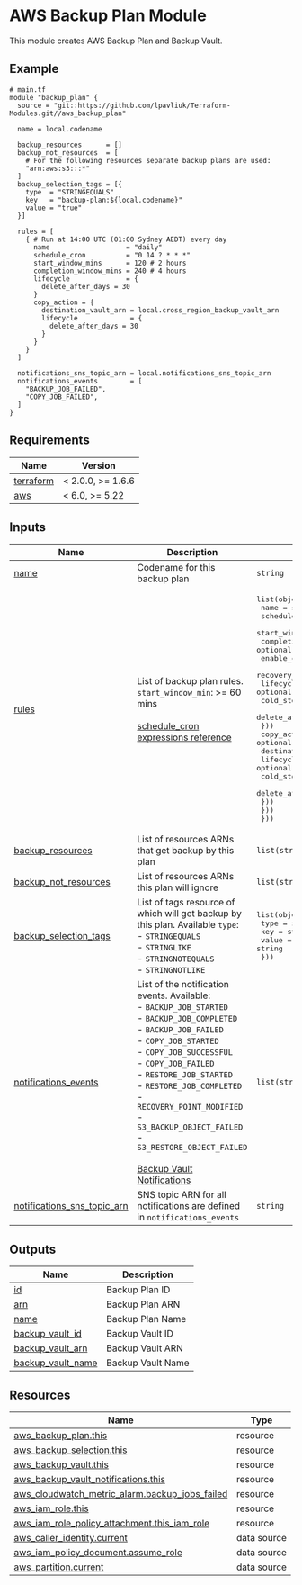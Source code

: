 # AWS Backup Plan Module

This module creates AWS Backup Plan and Backup Vault.

<!-- Next block is generated by terraform-docs following .terraform-docs.yml config -->
<!-- BEGIN_TF_DOCS -->
## Example

```hcl
# main.tf
module "backup_plan" {
  source = "git::https://github.com/lpavliuk/Terraform-Modules.git//aws_backup_plan"

  name = local.codename

  backup_resources      = []
  backup_not_resources  = [
    # For the following resources separate backup plans are used:
    "arn:aws:s3:::*"
  ]
  backup_selection_tags = [{
    type  = "STRINGEQUALS"
    key   = "backup-plan:${local.codename}"
    value = "true"
  }]

  rules = [
    { # Run at 14:00 UTC (01:00 Sydney AEDT) every day
      name                   = "daily"
      schedule_cron          = "0 14 ? * * *"
      start_window_mins      = 120 # 2 hours
      completion_window_mins = 240 # 4 hours
      lifecycle              = {
        delete_after_days = 30
      }
      copy_action = {
        destination_vault_arn = local.cross_region_backup_vault_arn
        lifecycle             = {
          delete_after_days = 30
        }
      }
    }
  ]

  notifications_sns_topic_arn = local.notifications_sns_topic_arn
  notifications_events        = [
    "BACKUP_JOB_FAILED",
    "COPY_JOB_FAILED",
  ]
}
```

## Requirements

| Name | Version |
|------|---------|
| <a name="requirement_terraform"></a> [terraform](#requirement\_terraform) | < 2.0.0, >= 1.6.6 |
| <a name="requirement_aws"></a> [aws](#requirement\_aws) | < 6.0, >= 5.22 |

## Inputs

| Name | Description | Type | Default | Required |
|------|-------------|------|---------|:--------:|
| <a name="input_name"></a> [name](#input\_name) | Codename for this backup plan | `string` | n/a | yes |
| <a name="input_rules"></a> [rules](#input\_rules) | List of backup plan rules.<br>`start_window_min`: >= 60 mins<br><br>[schedule\_cron expressions reference](https://docs.aws.amazon.com/eventbridge/latest/userguide/eb-cron-expressions.html) | <pre>list(object({<br>    name                     = string<br>    schedule_cron            = string<br>    start_window_mins        = optional(string)<br>    completion_window_mins   = optional(string)<br>    enable_continuous_backup = optional(string)<br>    recovery_point_tags      = optional(map(string))<br>    lifecycle                = optional(object({<br>      cold_storage_after_days = optional(number)<br>      delete_after_days       = optional(number)<br>    }))<br>    copy_action              = optional(object({<br>      destination_vault_arn = string<br>      lifecycle             = optional(object({<br>        cold_storage_after_days = optional(number)<br>        delete_after_days       = optional(number)<br>      }))<br>    }))<br>  }))</pre> | n/a | yes |
| <a name="input_backup_resources"></a> [backup\_resources](#input\_backup\_resources) | List of resources ARNs that get backup by this plan | `list(string)` | `[]` | no |
| <a name="input_backup_not_resources"></a> [backup\_not\_resources](#input\_backup\_not\_resources) | List of resources ARNs this plan will ignore | `list(string)` | `[]` | no |
| <a name="input_backup_selection_tags"></a> [backup\_selection\_tags](#input\_backup\_selection\_tags) | List of tags resource of which will get backup by this plan. Available `type`:<br>  - `STRINGEQUALS`<br>  - `STRINGLIKE`<br>  - `STRINGNOTEQUALS`<br>  - `STRINGNOTLIKE` | <pre>list(object({<br>    type  = string<br>    key   = string<br>    value = string<br>  }))</pre> | `[]` | no |
| <a name="input_notifications_events"></a> [notifications\_events](#input\_notifications\_events) | List of the notification events. Available:<br>  - `BACKUP_JOB_STARTED`<br>  - `BACKUP_JOB_COMPLETED`<br>  - `BACKUP_JOB_FAILED`<br>  - `COPY_JOB_STARTED`<br>  - `COPY_JOB_SUCCESSFUL`<br>  - `COPY_JOB_FAILED`<br>  - `RESTORE_JOB_STARTED`<br>  - `RESTORE_JOB_COMPLETED`<br>  - `RECOVERY_POINT_MODIFIED`<br>  - `S3_BACKUP_OBJECT_FAILED`<br>  - `S3_RESTORE_OBJECT_FAILED`<br><br>[Backup Vault Notifications](https://docs.aws.amazon.com/aws-backup/latest/devguide/backup-notifications.html#backup-notifications-section) | `list(string)` | `[]` | no |
| <a name="input_notifications_sns_topic_arn"></a> [notifications\_sns\_topic\_arn](#input\_notifications\_sns\_topic\_arn) | SNS topic ARN for all notifications are defined in `notifications_events` | `string` | `""` | no |

## Outputs

| Name | Description |
|------|-------------|
| <a name="output_id"></a> [id](#output\_id) | Backup Plan ID |
| <a name="output_arn"></a> [arn](#output\_arn) | Backup Plan ARN |
| <a name="output_name"></a> [name](#output\_name) | Backup Plan Name |
| <a name="output_backup_vault_id"></a> [backup\_vault\_id](#output\_backup\_vault\_id) | Backup Vault ID |
| <a name="output_backup_vault_arn"></a> [backup\_vault\_arn](#output\_backup\_vault\_arn) | Backup Vault ARN |
| <a name="output_backup_vault_name"></a> [backup\_vault\_name](#output\_backup\_vault\_name) | Backup Vault Name |

## Resources

| Name | Type |
|------|------|
| [aws_backup_plan.this](https://registry.terraform.io/providers/hashicorp/aws/latest/docs/resources/backup_plan) | resource |
| [aws_backup_selection.this](https://registry.terraform.io/providers/hashicorp/aws/latest/docs/resources/backup_selection) | resource |
| [aws_backup_vault.this](https://registry.terraform.io/providers/hashicorp/aws/latest/docs/resources/backup_vault) | resource |
| [aws_backup_vault_notifications.this](https://registry.terraform.io/providers/hashicorp/aws/latest/docs/resources/backup_vault_notifications) | resource |
| [aws_cloudwatch_metric_alarm.backup_jobs_failed](https://registry.terraform.io/providers/hashicorp/aws/latest/docs/resources/cloudwatch_metric_alarm) | resource |
| [aws_iam_role.this](https://registry.terraform.io/providers/hashicorp/aws/latest/docs/resources/iam_role) | resource |
| [aws_iam_role_policy_attachment.this_iam_role](https://registry.terraform.io/providers/hashicorp/aws/latest/docs/resources/iam_role_policy_attachment) | resource |
| [aws_caller_identity.current](https://registry.terraform.io/providers/hashicorp/aws/latest/docs/data-sources/caller_identity) | data source |
| [aws_iam_policy_document.assume_role](https://registry.terraform.io/providers/hashicorp/aws/latest/docs/data-sources/iam_policy_document) | data source |
| [aws_partition.current](https://registry.terraform.io/providers/hashicorp/aws/latest/docs/data-sources/partition) | data source |
<!-- END_TF_DOCS -->